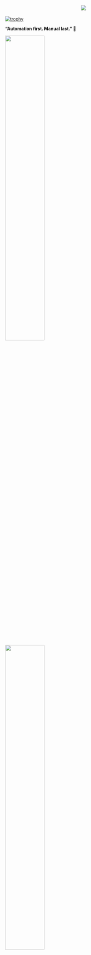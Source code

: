  <h1 align="center">
    <img src="https://readme-typing-svg.herokuapp.com/?font=Righteous&size=25&center=true&vCenter=true&width=700&height=60&duration=4000&lines=Hello+There!+👋;+I'm+Rajendra!;+A+DevOps+and+Fullstack+Engineer!" />
</h1>

[![trophy](https://github-profile-trophy.vercel.app/?username=rajendrakmr)](https://github.com/ryo-ma/github-profile-trophy)
 
  
**“Automation first. Manual last.”** 🚀

<img src="https://github-readme-stats.vercel.app/api?username=rajendrakmr&theme=chartreuse-dark&hide_border=true&include_all_commits=true&count_private=true" width="50%"/>

<img src="https://github-readme-streak-stats.herokuapp.com/?user=rajendrakmr&theme=chartreuse-dark&hide_border=true" width="50%"/>

<img src="https://github-readme-stats.vercel.app/api/top-langs/?username=rajendrakmr&theme=chartreuse-dark&hide_border=true&include_all_commits=true&count_private=true&layout=compact" width="50%"/>


 
 
